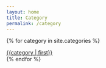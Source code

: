 ```yaml
---
layout: home
title: Category
permalink: /category
---
```


{% for category in site.categories %}
<div class="category title">
    <a href="/category/{{category[0] | url_encode }}">{{category | first}}</a> 
</div>
{% endfor %}
